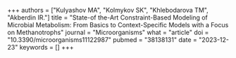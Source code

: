 +++
authors = ["Kulyashov MA", "Kolmykov SK", "Khlebodarova TM", "Akberdin IR."]
title = "State-of the-Art Constraint-Based Modeling of Microbial Metabolism: From Basics to Context-Specific Models with a Focus on Methanotrophs"
journal = "Microorganisms"
what = "article"
doi = "10.3390/microorganisms11122987"
pubmed = "38138131"
date = "2023-12-23"
keywords = []
+++

